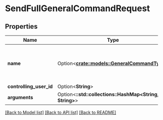 # SendFullGeneralCommandRequest

## Properties

Name | Type | Description | Notes
------------ | ------------- | ------------- | -------------
**name** | Option<[**crate::models::GeneralCommandType**](GeneralCommandType.md)> | This exists simply to identify a set of known commands. | [optional]
**controlling_user_id** | Option<**String**> |  | [optional]
**arguments** | Option<**::std::collections::HashMap<String, String>**> |  | [optional]

[[Back to Model list]](../README.md#documentation-for-models) [[Back to API list]](../README.md#documentation-for-api-endpoints) [[Back to README]](../README.md)



